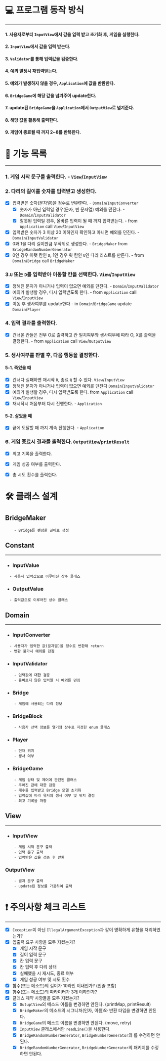 # 💻 프로그램 동작 방식

---

#### 1. 사용자로부터 `InputView`에서 값을 입력 받고 초기화 후, 게임을 실행한다.
#### 2. `InputView`에서 값을 입력 받는다.
#### 3. `Validator`를 통해 입력값을 검증한다.
#### 4. 예외 발생시 재입력받는다.
#### 5. 예외가 발생하지 않을 경우, `Application`에 값을 반환한다.
#### 6. `BridgeGame`에 해당 값을 넘겨주어 update한다.
#### 7. update된 `BridgeGame`을 `Application`에서 `OutputView`로 넘겨준다.
#### 8. 해당 값을 활용해 출력한다.
#### 9. 게임이 종료될 때 까지 2~8를 반복한다.


# 🧰 기능 목록

---

### 1. 게임 시작 문구를 출력한다. - `View`/`InputView`

### 2. 다리의 길이를 숫자를 입력받고 생성한다.
   - [x] 입력받은 숫자(문자열)을 정수로 변환한다. - `Domain`/`InputConverter`
      - [x] 숫자가 아닌 입력일 경우(문자, 빈 문자열) 예외를 던진다. - `Domain`/`InputValidator`
      - [x] 잘못된 입력일 경우, 올바른 입력이 될 때 까지 입력받는다. - from `Application` call `View`/`InputView`
   - [x] 입력받은 숫자가 3 이상 20 이하인지 확인하고 아니면 예외를 던진다. - `Domain`/`InputValidator`
   - [x] 0과 1을 다리 길이만큼 무작위로 생성한다. - `BridgeMaker` from `BridgeRandomNumberGenerator`
   - [x] 0인 경우 아랫 칸인 `D`, 1인 경우 윗 칸인 `U`인 다리 리스트를 만든다. - from `Domain`/`Bridge` call `BridgeMaker`
### 3.`U` 또는 `D`를 입력받아 이동할 칸을 선택한다. `View`/`InputView`
   - [x] 정해진 문자가 아니거나 입력이 없으면 예외를 던진다. - `Domain`/`InputValidator`
   - [x] 예외가 발생할 경우, 다시 입력받도록 한다. - from `Application` call `View`/`InputView`
   - [x] 이동 후 생사여부를 update한다 - in `Domain`/`BridgeGame` update `Domain`/`Player` 

### 4. 입력 결과를 출력한다.
  - [X] 건너온 칸들은 전부 O로 출력하고 칸 일치여부와 생사여부에 따라 O, X를 출력을 결정한다. - from `Application` call `View`/`OutputView`

### 5. 생사여부를 판별 후, 다음 행동을 결정한다.
  #### 5-1. 죽었을 때
   - [x] 건너다 실패하면 재시작 `R`, 종료 `Q` 할 수 있다. `View`/`InputView`
   - [x] 정해진 문자가 아니거나 입력이 없으면 예외를 던진다 `Domain`/`InputValidator`
   - [x] 예외가 발생할 경우, 다시 입력받도록 한다. from `Application` call `View`/`InputView`
   - [x] 재시작시 처음부터 다시 진행한다. - `Application`

  #### 5-2. 살았을 때
- [x] 끝에 도달할 때 까지 계속 진행한다. - `Application`


### 6. 게임 종료시 결과를 출력한다. `OutputView`/`printResult`
  - [x] 최고 기록을 출력한다. 
  - [x] 게임 성공 여부를 출력한다.
  - [x] 총 시도 횟수를 출력한다.

   



# 🛠️ 클래스 설계

## BridgeMaker
```
    - Bridge를 랜덤한 길이로 생성
```

## Constant

---

- ### InputValue
```
  - 사용자 입력값으로 이루어진 상수 클래스
```

- ### OutputValue
```
  - 출력값으로 이루어진 상수 클래스
```


## Domain

---

- ### InputConverter
```
  - 사용자가 입력한 값(문자열)을 정수로 변환해 return
  - 변환 불가시 예외를 던짐
```

- ### InputValidator
```
    - 입력값에 대한 검증
    - 올바르지 않은 입력일 시 예외를 던짐
```


- ### Bridge
```
    - 게임에 사용되는 다리 정보
```

- ### BridgeBlock
```
    - 사용자 선택 정보를 열거형 상수로 지정한 enum 클래스
```

- ### Player
```
    - 현재 위치
    - 생사 여부
```

- ### BridgeGame
```
    - 게임 상태 및 제어에 관련된 클래스
    - 주어진 값에 대한 검증
    - 개수를 입력받고 Bridge 모델 초기화
    - 입력값에 따라 유저의 생사 여부 및 위치 결정
    - 최고 기록을 저장
```


## View

---

- ### InputView
```
    - 게임 시작 문구 출력
    - 입력 문구 출력
    - 입력받은 값을 검증 후 반환
```
### OutputView
```
    - 결과 문구 출력
    - update된 정보를 가공하여 출력
```



# ❗ 주의사항 체크 리스트

---

- [x] `Exception`이 아닌 `IllegalArgumentException`과 같이 명확하게 유형을 처리하였는가?
- [x] 입출력 요구 사항을 모두 지켰는가?
  - [x] 게임 시작 문구
  - [x] 길이 입력 문구
  - [x] 칸 입력 문구
  - [x] 칸 입력 후 다리 상태
  - [x] 실패했을 시 재시도, 종료 여부
  - [x] 게임 성공 여부 및 시도 횟수
- [x] 함수(또는 메소드)의 길이가 10라인 이내인가? (빈줄 포함)
- [x] 함수(또는 메소드)의 파라미터가 3개 이하인가?
- [x] 클래스 제약 사항들을 모두 지켰는가?
  - [x] `OutuptView`의 메소드 이름을 변경하면 안된다. (printMap, printResult)
  - [x] `BridgeMaker`의 메소드의 시그니처(인자, 이름)와 반환 타입을 변경하면 안된다.
  - [x] `BridgeGame`의 메소드 이름을 변경하면 안된다. (move, retry)
  - [x] `InputView` 클래스에서만 `readLine()`을 사용한다. 
  - [x] `BridgeRandomNumberGenerator`, `BridgeNumberGenerator`의 를 수정하면 안된다.
  - [x] `BridgeRandomNumberGenerator`, `BridgeNumberGenerator`의 패키지를 수정하면 안된다.

